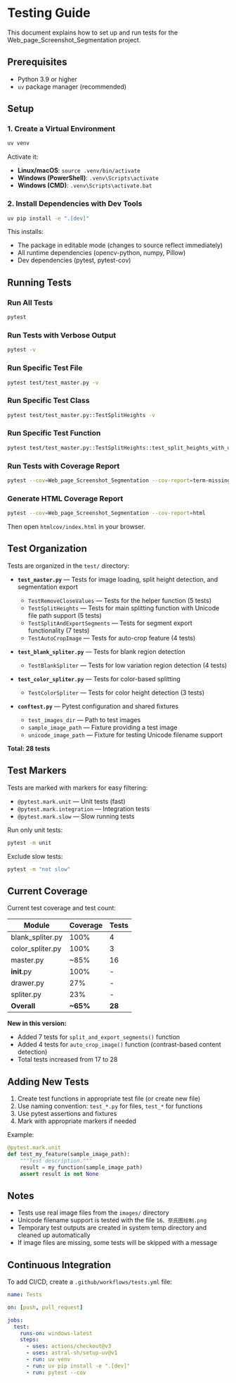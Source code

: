 # Testing Guide

This document explains how to set up and run tests for the Web_page_Screenshot_Segmentation project.

## Prerequisites

- Python 3.9 or higher
- `uv` package manager (recommended)

## Setup

### 1. Create a Virtual Environment

```bash
uv venv
```

Activate it:
- **Linux/macOS**: `source .venv/bin/activate`
- **Windows (PowerShell)**: `.venv\Scripts\activate`
- **Windows (CMD)**: `.venv\Scripts\activate.bat`

### 2. Install Dependencies with Dev Tools

```bash
uv pip install -e ".[dev]"
```

This installs:
- The package in editable mode (changes to source reflect immediately)
- All runtime dependencies (opencv-python, numpy, Pillow)
- Dev dependencies (pytest, pytest-cov)

## Running Tests

### Run All Tests

```bash
pytest
```

### Run Tests with Verbose Output

```bash
pytest -v
```

### Run Specific Test File

```bash
pytest test/test_master.py -v
```

### Run Specific Test Class

```bash
pytest test/test_master.py::TestSplitHeights -v
```

### Run Specific Test Function

```bash
pytest test/test_master.py::TestSplitHeights::test_split_heights_with_unicode_filename -v
```

### Run Tests with Coverage Report

```bash
pytest --cov=Web_page_Screenshot_Segmentation --cov-report=term-missing
```

### Generate HTML Coverage Report

```bash
pytest --cov=Web_page_Screenshot_Segmentation --cov-report=html
```

Then open `htmlcov/index.html` in your browser.

## Test Organization

Tests are organized in the `test/` directory:

- **`test_master.py`** — Tests for image loading, split height detection, and segmentation export
  - `TestRemoveCloseValues` — Tests for the helper function (5 tests)
  - `TestSplitHeights` — Tests for main splitting function with Unicode file path support (5 tests)
  - `TestSplitAndExportSegments` — Tests for segment export functionality (7 tests)
  - `TestAutoCropImage` — Tests for auto-crop feature (4 tests)

- **`test_blank_spliter.py`** — Tests for blank region detection
  - `TestBlankSpliter` — Tests for low variation region detection (4 tests)

- **`test_color_spliter.py`** — Tests for color-based splitting
  - `TestColorSpliter` — Tests for color height detection (3 tests)

- **`conftest.py`** — Pytest configuration and shared fixtures
  - `test_images_dir` — Path to test images
  - `sample_image_path` — Fixture providing a test image
  - `unicode_image_path` — Fixture for testing Unicode filename support

**Total: 28 tests**

## Test Markers

Tests are marked with markers for easy filtering:

- `@pytest.mark.unit` — Unit tests (fast)
- `@pytest.mark.integration` — Integration tests
- `@pytest.mark.slow` — Slow running tests

Run only unit tests:

```bash
pytest -m unit
```

Exclude slow tests:

```bash
pytest -m "not slow"
```

## Current Coverage

Current test coverage and test count:

| Module | Coverage | Tests |
|--------|----------|-------|
| blank_spliter.py | 100% | 4 |
| color_spliter.py | 100% | 3 |
| master.py | ~85% | 16 |
| __init__.py | 100% | - |
| drawer.py | 27% | - |
| spliter.py | 23% | - |
| **Overall** | **~65%** | **28** |

**New in this version:**
- Added 7 tests for `split_and_export_segments()` function
- Added 4 tests for `auto_crop_image()` function (contrast-based content detection)
- Total tests increased from 17 to 28

## Adding New Tests

1. Create test functions in appropriate test file (or create new file)
2. Use naming convention: `test_*.py` for files, `test_*` for functions
3. Use pytest assertions and fixtures
4. Mark with appropriate markers if needed

Example:

```python
@pytest.mark.unit
def test_my_feature(sample_image_path):
    """Test description."""
    result = my_function(sample_image_path)
    assert result is not None
```

## Notes

- Tests use real image files from the `images/` directory
- Unicode filename support is tested with the file `16、奈氏图绘制.png`
- Temporary test outputs are created in system temp directory and cleaned up automatically
- If image files are missing, some tests will be skipped with a message

## Continuous Integration

To add CI/CD, create a `.github/workflows/tests.yml` file:

```yaml
name: Tests

on: [push, pull_request]

jobs:
  test:
    runs-on: windows-latest
    steps:
      - uses: actions/checkout@v3
      - uses: astral-sh/setup-uv@v1
      - run: uv venv
      - run: uv pip install -e ".[dev]"
      - run: pytest --cov
```
